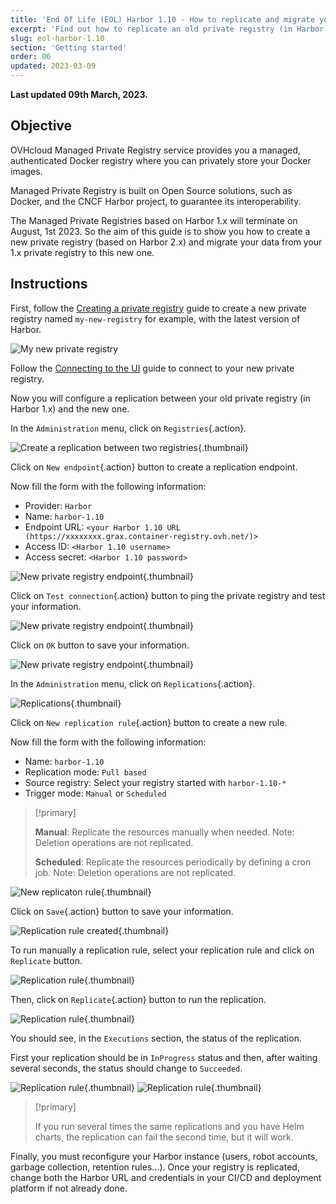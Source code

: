 ```yaml
---
title: 'End Of Life (EOL) Harbor 1.10 - How to replicate and migrate your data to an Harbor 2.x '
excerpt: 'Find out how to replicate an old private registry (in Harbor 1.1x) to a recent OVhcloud Managed Private Registry (in Harbor 2.x)'
slug: eol-harbor-1.10
section: 'Getting started'
order: 06
updated: 2023-03-09
---
```


**Last updated 09th March, 2023.**

<style>
 pre {
     font-size: 14px;
 }
 pre.console {
   background-color: #300A24; 
   color: #ccc;
   font-family: monospace;
   padding: 5px;
   margin-bottom: 5px;
 }
 pre.console code {
   border: solid 0px transparent;
   color: #ccc;
   font-family: monospace !important;
   font-size: 0.75em;
 }
 .small {
     font-size: 0.75em;
 }
</style>

## Objective

OVHcloud Managed Private Registry service provides you a managed, authenticated Docker registry where you can privately store your Docker images. 

Managed Private Registry is built on Open Source solutions, such as Docker, and the CNCF Harbor project, to guarantee its interoperability. 

The Managed Private Registries based on Harbor 1.x will terminate on August, 1st 2023. So the aim of this guide is to show you how to create a new private registry (based on Harbor 2.x) and migrate your data from your 1.x private registry to this new one.

## Instructions

First, follow the [Creating a private registry](../creating-a-private-registry/) guide to create a new private registry named `my-new-registry` for example, with the latest version of Harbor.

![My new private registry](images/my-new-registry-02.png)

Follow the [Connecting to the UI](../connecting-to-the-ui/) guide to connect to your new private registry. 

Now you will configure a replication between your old private registry (in Harbor 1.x) and the new one.

In the `Administration` menu, click on `Registries`{.action}.

![Create a replication between two registries](images/registries.png){.thumbnail}

Click on `New endpoint`{.action} button to create a replication endpoint.

Now fill the form with the following information:

- Provider: `Harbor`
- Name: `harbor-1.10`
- Endpoint URL: `<your Harbor 1.10 URL (https://xxxxxxxx.grax.container-registry.ovh.net/)>`
- Access ID: `<Harbor 1.10 username>`
- Access secret: `<Harbor 1.10 password>`

![New private registry endpoint](images/new-registry-endpoint.png){.thumbnail}

Click on `Test connection`{.action} button to ping the private registry and test your information.

![New private registry endpoint](images/connection-tested-ok.png){.thumbnail}

Click on `OK` button to save your information.

![New private registry endpoint](images/new-registry-endpoint-created.png){.thumbnail}

In the `Administration` menu, click on `Replications`{.action}.

![Replications](images/replications.png){.thumbnail}

Click on `New replication rule`{.action} button to create a new rule.

Now fill the form with the following information:

- Name: `harbor-1.10`
- Replication mode: `Pull based`
- Source registry: Select your registry started with `harbor-1.10-*`
- Trigger mode: `Manual` or `Scheduled`

> [!primary]
>
> **Manual**: Replicate the resources manually when needed. Note: Deletion operations are not replicated.
>
> **Scheduled**: Replicate the resources periodically by defining a cron job. Note: Deletion operations are not replicated.

![New replicaton rule](images/new-replication-rule.png){.thumbnail}

Click on `Save`{.action} button to save your information.

![Replication rule created](images/replication-rule-created.png){.thumbnail}

To run manually a replication rule, select your replication rule and click on `Replicate` button.

![Replication rule](images/replicate-button.png){.thumbnail}

Then, click on `Replicate`{.action} button to run the replication.

![Replication rule](images/are-you-sure.png){.thumbnail}

You should see, in the `Executions` section, the status of the replication.

First your replication should be in `InProgress` status and then, after waiting several seconds, the status should change to `Succeeded`.

![Replication rule](images/execution-status.png){.thumbnail}
![Replication rule](images/execution-status-success.png){.thumbnail}

> [!primary]
>
> If you run several times the same replications and you have Helm charts, the replication can fail the second time, but it will work.

Finally, you must reconfigure your Harbor instance (users, robot accounts, garbage collection, retention rules...).
Once your registry is replicated, change both the Harbor URL and credentials in your CI/CD and deployment platform if not already done.